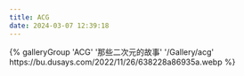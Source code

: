 ```yaml
---
title: ACG
date: 2024-03-07 12:39:18
---
```


<div class="gallery-group-main">
{% galleryGroup 'ACG' '那些二次元的故事' '/Gallery/acg' https://bu.dusays.com/2022/11/26/638228a86935a.webp %}
</div>

